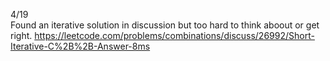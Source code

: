 4/19\
Found an iterative solution in discussion but too hard to think aboout or get right.
https://leetcode.com/problems/combinations/discuss/26992/Short-Iterative-C%2B%2B-Answer-8ms
